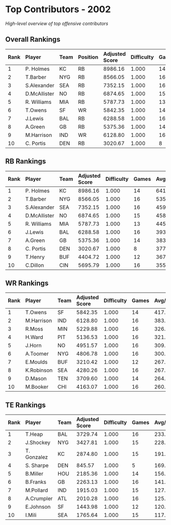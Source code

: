# Top Contributors - 2002

*High-level overview of top offensive contributors*

## Overall Rankings

| Rank | Player       | Team | Position | Adjusted Score | Difficulty | Games | Avg/Game | Typical | Consistency | Trend      |
| :----| :------------| :----| :--------| :--------------| :----------| :-----| :--------| :-------| :-----------| :----------|
| 1    | P. Holmes    | KC   | RB       | 8986.16        | 1.000      | 14    | 641.87   | 577.59  | 7/0/7       | Decreasing |
| 2    | T.Barber     | NYG  | RB       | 8566.05        | 1.000      | 16    | 535.38   | 546.25  | 8/1/7       | Decreasing |
| 3    | S.Alexander  | SEA  | RB       | 7352.15        | 1.000      | 16    | 459.51   | 400.67  | 8/1/7       | Stable     |
| 4    | D.McAllister | NO   | RB       | 6874.65        | 1.000      | 15    | 458.31   | 370.59  | 7/1/7       | Increasing |
| 5    | R. Williams  | MIA  | RB       | 5787.73        | 1.000      | 13    | 445.21   | 465.02  | 5/0/8       | Increasing |
| 6    | T.Owens      | SF   | WR       | 5842.35        | 1.000      | 14    | 417.31   | 397.93  | 7/0/7       | Increasing |
| 7    | J.Lewis      | BAL  | RB       | 6288.58        | 1.000      | 16    | 393.04   | 359.04  | 9/0/7       | Stable     |
| 8    | A.Green      | GB   | RB       | 5375.36        | 1.000      | 14    | 383.95   | 366.47  | 6/2/6       | Stable     |
| 9    | M.Harrison   | IND  | WR       | 6128.80        | 1.000      | 16    | 383.05   | 360.29  | 5/2/9       | Increasing |
| 10   | C. Portis    | DEN  | RB       | 3020.67        | 1.000      | 8     | 377.58   | 337.17  | 0/1/7       | Increasing |

## RB Rankings

| Rank | Player       | Team | Adjusted Score | Difficulty | Games | Avg/Game | Typical | Consistency | Trend      |
| :----| :------------| :----| :--------------| :----------| :-----| :--------| :-------| :-----------| :----------|
| 1    | P. Holmes    | KC   | 8986.16        | 1.000      | 14    | 641.87   | 577.59  | 7/0/7       | Decreasing |
| 2    | T.Barber     | NYG  | 8566.05        | 1.000      | 16    | 535.38   | 546.25  | 8/1/7       | Decreasing |
| 3    | S.Alexander  | SEA  | 7352.15        | 1.000      | 16    | 459.51   | 400.67  | 8/1/7       | Stable     |
| 4    | D.McAllister | NO   | 6874.65        | 1.000      | 15    | 458.31   | 370.59  | 7/1/7       | Increasing |
| 5    | R. Williams  | MIA  | 5787.73        | 1.000      | 13    | 445.21   | 465.02  | 5/0/8       | Increasing |
| 6    | J.Lewis      | BAL  | 6288.58        | 1.000      | 16    | 393.04   | 359.04  | 9/0/7       | Stable     |
| 7    | A.Green      | GB   | 5375.36        | 1.000      | 14    | 383.95   | 366.47  | 6/2/6       | Stable     |
| 8    | C. Portis    | DEN  | 3020.67        | 1.000      | 8     | 377.58   | 337.17  | 0/1/7       | Increasing |
| 9    | T.Henry      | BUF  | 4404.72        | 1.000      | 12    | 367.06   | 349.47  | 4/1/7       | Decreasing |
| 10   | C.Dillon     | CIN  | 5695.79        | 1.000      | 16    | 355.99   | 304.48  | 9/2/5       | Stable     |

## WR Rankings

| Rank | Player     | Team | Adjusted Score | Difficulty | Games | Avg/Game | Typical | Consistency | Trend      |
| :----| :----------| :----| :--------------| :----------| :-----| :--------| :-------| :-----------| :----------|
| 1    | T.Owens    | SF   | 5842.35        | 1.000      | 14    | 417.31   | 397.93  | 7/0/7       | Increasing |
| 2    | M.Harrison | IND  | 6128.80        | 1.000      | 16    | 383.05   | 360.29  | 5/2/9       | Increasing |
| 3    | R.Moss     | MIN  | 5229.88        | 1.000      | 16    | 326.87   | 310.86  | 8/1/7       | Increasing |
| 4    | H.Ward     | PIT  | 5136.53        | 1.000      | 16    | 321.03   | 302.23  | 7/1/8       | Stable     |
| 5    | J.Horn     | NO   | 4951.57        | 1.000      | 16    | 309.47   | 301.76  | 8/4/4       | Stable     |
| 6    | A.Toomer   | NYG  | 4806.78        | 1.000      | 16    | 300.42   | 269.57  | 7/2/7       | Increasing |
| 7    | E.Moulds   | BUF  | 3210.42        | 1.000      | 12    | 267.53   | 252.77  | 3/1/8       | Decreasing |
| 8    | K.Robinson | SEA  | 4280.26        | 1.000      | 16    | 267.52   | 271.40  | 8/1/7       | Increasing |
| 9    | D.Mason    | TEN  | 3709.60        | 1.000      | 14    | 264.97   | 243.74  | 4/3/7       | Increasing |
| 10   | M.Booker   | CHI  | 4163.07        | 1.000      | 16    | 260.19   | 242.41  | 10/0/6      | Stable     |

## TE Rankings

| Rank | Player      | Team | Adjusted Score | Difficulty | Games | Avg/Game | Typical | Consistency | Trend      |
| :----| :-----------| :----| :--------------| :----------| :-----| :--------| :-------| :-----------| :----------|
| 1    | T.Heap      | BAL  | 3729.74        | 1.000      | 16    | 233.11   | 205.91  | 8/3/5       | Stable     |
| 2    | J.Shockey   | NYG  | 3427.81        | 1.000      | 15    | 228.52   | 273.23  | 6/1/8       | Increasing |
| 3    | T. Gonzalez | KC   | 2874.80        | 1.000      | 15    | 191.65   | 174.43  | 7/0/8       | Decreasing |
| 4    | S. Sharpe   | DEN  | 845.57         | 1.000      | 5     | 169.11   | 123.25  | 1/0/4       | Decreasing |
| 5    | B.Miller    | HOU  | 2185.36        | 1.000      | 14    | 156.10   | 142.71  | 5/1/8       | Decreasing |
| 6    | B.Franks    | GB   | 2263.13        | 1.000      | 16    | 141.45   | 152.27  | 8/2/6       | Increasing |
| 7    | M.Pollard   | IND  | 1915.03        | 1.000      | 15    | 127.67   | 130.95  | 6/1/8       | Stable     |
| 8    | A.Crumpler  | ATL  | 2010.28        | 1.000      | 16    | 125.64   | 122.40  | 8/0/8       | Increasing |
| 9    | E.Johnson   | SF   | 1443.98        | 1.000      | 12    | 120.33   | 80.40   | 5/1/6       | Decreasing |
| 10   | I.Mili      | SEA  | 1765.64        | 1.000      | 15    | 117.71   | 113.01  | 7/0/8       | Increasing |

